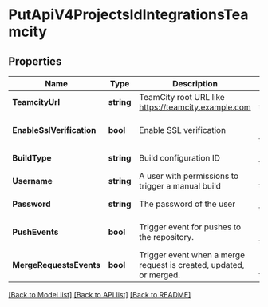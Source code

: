 # PutApiV4ProjectsIdIntegrationsTeamcity

## Properties
Name | Type | Description | Notes
------------ | ------------- | ------------- | -------------
**TeamcityUrl** | **string** | TeamCity root URL like https://teamcity.example.com | [default to null]
**EnableSslVerification** | **bool** | Enable SSL verification | [optional] [default to null]
**BuildType** | **string** | Build configuration ID | [default to null]
**Username** | **string** | A user with permissions to trigger a manual build | [default to null]
**Password** | **string** | The password of the user | [default to null]
**PushEvents** | **bool** | Trigger event for pushes to the repository. | [optional] [default to null]
**MergeRequestsEvents** | **bool** | Trigger event when a merge request is created, updated, or merged. | [optional] [default to null]

[[Back to Model list]](../README.md#documentation-for-models) [[Back to API list]](../README.md#documentation-for-api-endpoints) [[Back to README]](../README.md)


